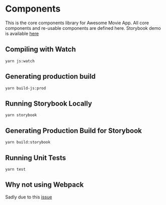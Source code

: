 # Components

This is the core components library for Awesome Movie App. All core components and re-usable components are defined here.
Storybook demo is available [here](https://d3f0roag7dlk8c.cloudfront.net/)

## Compiling with Watch

```shell
yarn js:watch
```

## Generating production build

```shell
yarn build-js:prod
```

## Running Storybook Locally

```shell
yarn storybook
```

## Generating Production Build for Storybook

```shell
yarn build:storybook
```

## Running Unit Tests

```shell
yarn test
```

## Why not using Webpack

Sadly due to this [issue](https://github.com/webpack/webpack/issues/6386)
